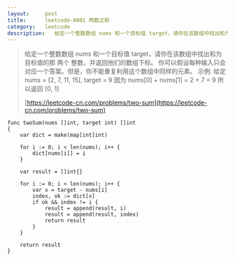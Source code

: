 ```yaml
---
layout:     post
title:      leetcode-0001 两数之和
category:   leetcode
description:   给定一个整数数组 nums 和一个目标值 target，请你在该数组中找出和为目标值的那 两个 整数，并返回他们的数组下标。你可以假设每种输入只会对应一个答案。但是，你不能重复利用这个数组中同样的元素
---
```

> 给定一个整数数组 nums 和一个目标值 target，请你在该数组中找出和为目标值的那 两个 整数，并返回他们的数组下标。
> 你可以假设每种输入只会对应一个答案。但是，你不能重复利用这个数组中同样的元素。
> 示例:
> 给定 nums = [2, 7, 11, 15], target = 9
> 因为 nums[0] + nums[1] = 2 + 7 = 9
> 所以返回 [0, 1]
> 
> [https://leetcode-cn.com/problems/two-sum](https://leetcode-cn.com/problems/two-sum)


	func twoSum(nums []int, target int) []int
	{
		var dict = make(map[int]int)
	
		for i := 0; i < len(nums); i++ {
			dict[nums[i]] = i
		}
	
		var result = []int{}
	
		for i := 0; i < len(nums); i++ {
			var x = target - nums[i]
			index, ok := dict[x]
			if ok && index != i {
				result = append(result, i)
				result = append(result, index)
				return result
			}
		}
	
		return result
	}
